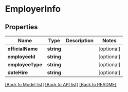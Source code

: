 # EmployerInfo

## Properties
Name | Type | Description | Notes
------------ | ------------- | ------------- | -------------
**officialName** | **string** |  | [optional] 
**employeeId** | **string** |  | [optional] 
**employeeType** | **string** |  | [optional] 
**dateHire** | **string** |  | [optional] 

[[Back to Model list]](../README.md#documentation-for-models) [[Back to API list]](../README.md#documentation-for-api-endpoints) [[Back to README]](../README.md)


